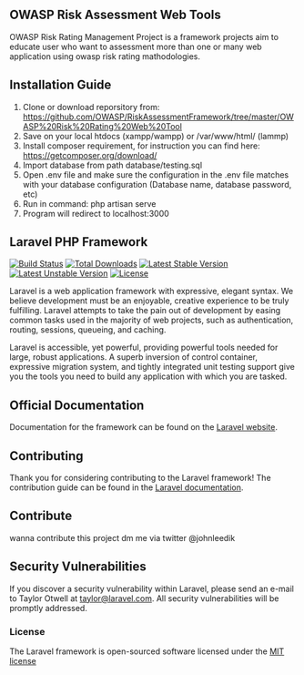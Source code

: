 ## OWASP Risk Assessment Web Tools
OWASP Risk Rating Management Project is a framework projects aim to educate user who want to assessment more than one or many web application using owasp risk rating mathodologies. 

## Installation Guide
1. Clone or download reporsitory from: https://github.com/OWASP/RiskAssessmentFramework/tree/master/OWASP%20Risk%20Rating%20Web%20Tool
2. Save on your local htdocs (xampp/wampp) or /var/www/html/ (lammp)
3. Install composer requirement, for instruction you can find here: https://getcomposer.org/download/
4. Import database from path database/testing.sql
5. Open .env file and make sure the configuration in the .env file matches with your database configuration (Database name, database password, etc)
6. Run in command: php artisan serve
7. Program will redirect to localhost:3000

## Laravel PHP Framework

[![Build Status](https://travis-ci.org/laravel/framework.svg)](https://travis-ci.org/laravel/framework)
[![Total Downloads](https://poser.pugx.org/laravel/framework/d/total.svg)](https://packagist.org/packages/laravel/framework)
[![Latest Stable Version](https://poser.pugx.org/laravel/framework/v/stable.svg)](https://packagist.org/packages/laravel/framework)
[![Latest Unstable Version](https://poser.pugx.org/laravel/framework/v/unstable.svg)](https://packagist.org/packages/laravel/framework)
[![License](https://poser.pugx.org/laravel/framework/license.svg)](https://packagist.org/packages/laravel/framework)

Laravel is a web application framework with expressive, elegant syntax. We believe development must be an enjoyable, creative experience to be truly fulfilling. Laravel attempts to take the pain out of development by easing common tasks used in the majority of web projects, such as authentication, routing, sessions, queueing, and caching.

Laravel is accessible, yet powerful, providing powerful tools needed for large, robust applications. A superb inversion of control container, expressive migration system, and tightly integrated unit testing support give you the tools you need to build any application with which you are tasked.

## Official Documentation

Documentation for the framework can be found on the [Laravel website](http://laravel.com/docs).

## Contributing

Thank you for considering contributing to the Laravel framework! The contribution guide can be found in the [Laravel documentation](http://laravel.com/docs/contributions).

## Contribute
 wanna contribute this project dm me via twitter @johnleedik
## Security Vulnerabilities

If you discover a security vulnerability within Laravel, please send an e-mail to Taylor Otwell at taylor@laravel.com. All security vulnerabilities will be promptly addressed.

### License

The Laravel framework is open-sourced software licensed under the [MIT license](http://opensource.org/licenses/MIT)
